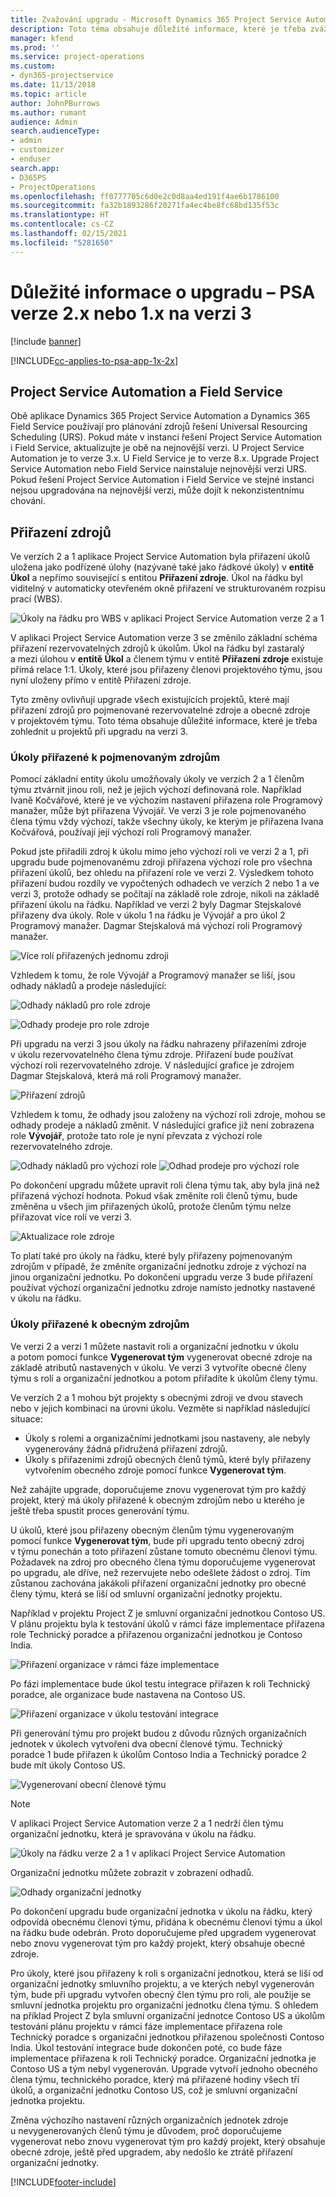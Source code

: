 ```yaml
---
title: Zvažování upgradu - Microsoft Dynamics 365 Project Service Automation verze 2.x nebo 1.x na verzi 3
description: Toto téma obsahuje důležité informace, které je třeba zvážit při upgradu aplikace Project Service Automation verze 2.x nebo 1.x na verzi 3.
manager: kfend
ms.prod: ''
ms.service: project-operations
ms.custom:
- dyn365-projectservice
ms.date: 11/13/2018
ms.topic: article
author: JohnPBurrows
ms.author: rumant
audience: Admin
search.audienceType:
- admin
- customizer
- enduser
search.app:
- D365PS
- ProjectOperations
ms.openlocfilehash: ff0777705c6d0e2c0d8aa4ed191f4ae6b1786100
ms.sourcegitcommit: fa32b1893286f20271fa4ec4be8fc68bd135f53c
ms.translationtype: HT
ms.contentlocale: cs-CZ
ms.lasthandoff: 02/15/2021
ms.locfileid: "5281650"
---
```

# <a name="upgrade-considerations---psa-version-2x-or-1x-to-version-3"></a>Důležité informace o upgradu – PSA verze 2.x nebo 1.x na verzi 3

[!include [banner](../includes/psa-now-project-operations.md)]

[!INCLUDE[cc-applies-to-psa-app-1x-2x](../includes/cc-applies-to-psa-app-1x-2x.md)]

## <a name="project-service-automation-and-field-service"></a>Project Service Automation a Field Service
Obě aplikace Dynamics 365 Project Service Automation a Dynamics 365 Field Service používají pro plánování zdrojů řešení Universal Resourcing Scheduling (URS). Pokud máte v instanci řešení Project Service Automation i Field Service, aktualizujte je obě na nejnovější verzi. U Project Service Automation je to verze 3.x. U Field Service je to verze 8.x. Upgrade Project Service Automation nebo Field Service nainstaluje nejnovější verzi URS. Pokud řešení Project Service Automation i Field Service ve stejné instanci nejsou upgradována na nejnovější verzi, může dojít k nekonzistentnímu chování.

## <a name="resource-assignments"></a>Přiřazení zdrojů
Ve verzích 2 a 1 aplikace Project Service Automation byla přiřazení úkolů uložena jako podřízené úlohy (nazývané také jako řádkové úkoly) v **entitě Úkol** a nepřímo související s entitou **Přiřazení zdroje**. Úkol na řádku byl viditelný v automaticky otevřeném okně přiřazení ve strukturovaném rozpisu prací (WBS).

![Úkoly na řádku pro WBS v aplikaci Project Service Automation verze 2 a 1](media/upgrade-line-task-01.png)

V aplikaci Project Service Automation verze 3 se změnilo základní schéma přiřazení rezervovatelných zdrojů k úkolům. Úkol na řádku byl zastaralý a mezi úlohou v **entitě Úkol** a členem týmu v entitě **Přiřazení zdroje** existuje přímá relace 1:1. Úkoly, které jsou přiřazeny členovi projektového týmu, jsou nyní uloženy přímo v entitě Přiřazení zdroje.  

Tyto změny ovlivňují upgrade všech existujících projektů, které mají přiřazení zdrojů pro pojmenované rezervovatelné zdroje a obecné zdroje v projektovém týmu. Toto téma obsahuje důležité informace, které je třeba zohlednit u projektů při upgradu na verzi 3. 

### <a name="tasks-assigned-to-named-resources"></a>Úkoly přiřazené k pojmenovaným zdrojům
Pomocí základní entity úkolu umožňovaly úkoly ve verzích 2 a 1 členům týmu ztvárnit jinou roli, než je jejich výchozí definovaná role. Například Ivaně Kočvářové, které je ve výchozím nastavení přiřazena role Programový manažer, může být přiřazena Vývojář. Ve verzi 3 je role pojmenovaného člena týmu vždy výchozí, takže všechny úkoly, ke kterým je přiřazena Ivana Kočvářová, používají její výchozí roli Programový manažer.

Pokud jste přiřadili zdroj k úkolu mimo jeho výchozí roli ve verzi 2 a 1, při upgradu bude pojmenovanému zdroji přiřazena výchozí role pro všechna přiřazení úkolů, bez ohledu na přiřazení role ve verzi 2. Výsledkem tohoto přiřazení budou rozdíly ve vypočtených odhadech ve verzích 2 nebo 1 a ve verzi 3, protože odhady se počítají na základě role zdroje, nikoli na základě přiřazení úkolu na řádku. Například ve verzi 2 byly Dagmar Stejskalové přiřazeny dva úkoly. Role v úkolu 1 na řádku je Vývojář a pro úkol 2 Programový manažer. Dagmar Stejskalová má výchozí roli Programový manažer.

![Více rolí přiřazených jednomu zdroji](media/upgrade-multiple-roles-02.png)

Vzhledem k tomu, že role Vývojář a Programový manažer se liší, jsou odhady nákladů a prodeje následující:

![Odhady nákladů pro role zdroje](media/upggrade-cost-estimates-03.png)

![Odhady prodeje pro role zdroje](media/upgrade-sales-estimates-04.png)

Při upgradu na verzi 3 jsou úkoly na řádku nahrazeny přiřazeními zdroje v úkolu rezervovatelného člena týmu zdroje. Přiřazení bude používat výchozí roli rezervovatelného zdroje. V následující grafice je zdrojem Dagmar Stejskalová, která má roli Programový manažer.

![Přiřazení zdrojů](media/resource-assignment-v2-05.png)

Vzhledem k tomu, že odhady jsou založeny na výchozí roli zdroje, mohou se odhady prodeje a nákladů změnit. V následující grafice již není zobrazena role **Vývojář**, protože tato role je nyní převzata z výchozí role rezervovatelného zdroje.

![Odhady nákladů pro výchozí role](media/resource-assignment-cost-estimate-06.png)
![Odhad prodeje pro výchozí role](media/resource-assignment-sales-estimate-07.png)

Po dokončení upgradu můžete upravit roli člena týmu tak, aby byla jiná než přiřazená výchozí hodnota. Pokud však změníte roli členů týmu, bude změněna u všech jim přiřazených úkolů, protože členům týmu nelze přiřazovat více rolí ve verzi 3.

![Aktualizace role zdroje](media/resource-role-assignment-08.png)

To platí také pro úkoly na řádku, které byly přiřazeny pojmenovaným zdrojům v případě, že změníte organizační jednotku zdroje z výchozí na jinou organizační jednotku. Po dokončení upgradu verze 3 bude přiřazení používat výchozí organizační jednotku zdroje namísto jednotky nastavené v úkolu na řádku.

### <a name="tasks-assigned-to-generic-resources"></a>Úkoly přiřazené k obecným zdrojům
Ve verzi 2 a verzi 1 můžete nastavit roli a organizační jednotku v úkolu a potom pomocí funkce **Vygenerovat tým** vygenerovat obecné zdroje na základě atributů nastavených v úkolu. Ve verzi 3 vytvoříte obecné členy týmu s rolí a organizační jednotkou a potom přiřadíte k úkolům členy týmu.

Ve verzích 2 a 1 mohou být projekty s obecnými zdroji ve dvou stavech nebo v jejich kombinaci na úrovni úkolu. Vezměte si například následující situace:

- Úkoly s rolemi a organizačními jednotkami jsou nastaveny, ale nebyly vygenerovány žádná přidružená přiřazení zdrojů.
- Úkoly s přiřazeními zdrojů obecných členů týmů, které byly přiřazeny vytvořením obecného zdroje pomocí funkce **Vygenerovat tým**.

Než zahájíte upgrade, doporučujeme znovu vygenerovat tým pro každý projekt, který má úkoly přiřazené k obecným zdrojům nebo u kterého je ještě třeba spustit proces generování týmu.

U úkolů, které jsou přiřazeny obecným členům týmu vygenerovaným pomocí funkce **Vygenerovat tým**, bude při upgradu tento obecný zdroj v týmu ponechán a toto přiřazení zůstane tomuto obecnému členovi týmu. Požadavek na zdroj pro obecného člena týmu doporučujeme vygenerovat po upgradu, ale dříve, než rezervujete nebo odešlete žádost o zdroj. Tím zůstanou zachována jakákoli přiřazení organizační jednotky pro obecné členy týmu, která se liší od smluvní organizační jednotky projektu.

Například v projektu Project Z je smluvní organizační jednotkou Contoso US. V plánu projektu byla k testování úkolů v rámci fáze implementace přiřazena role Technický poradce a přiřazenou organizační jednotkou je Contoso India.

![Přiřazení organizace v rámci fáze implementace](media/org-unit-assignment-09.png)

Po fázi implementace bude úkol testu integrace přiřazen k roli Technický poradce, ale organizace bude nastavena na Contoso US.  

![Přiřazení organizace v úkolu testování integrace](media/org-unit-generate-team-10.png)

Při generování týmu pro projekt budou z důvodu různých organizačních jednotek v úkolech vytvořeni dva obecní členové týmu. Technický poradce 1 bude přiřazen k úkolům Contoso India a Technický poradce 2 bude mít úkoly Contoso US.  

![Vygenerovaní obecní členové týmu](media/org-unit-assignments-multiple-resources-11.png)

> [!NOTE]
> V aplikaci Project Service Automation verze 2 a 1 nedrží člen týmu organizační jednotku, která je spravována v úkolu na řádku.

![Úkoly na řádku verze 2 a 1 v aplikaci Project Service Automation](media/line-tasks-12.png)

Organizační jednotku můžete zobrazit v zobrazení odhadů. 

![Odhady organizační jednotky](media/org-unit-estimates-view-13.png)
 
Po dokončení upgradu bude organizační jednotka v úkolu na řádku, který odpovídá obecnému členovi týmu, přidána k obecnému členovi týmu a úkol na řádku bude odebrán. Proto doporučujeme před upgradem vygenerovat nebo znovu vygenerovat tým pro každý projekt, který obsahuje obecné zdroje.

Pro úkoly, které jsou přiřazeny k roli s organizační jednotkou, která se liší od organizační jednotky smluvního projektu, a ve kterých nebyl vygenerován tým, bude při upgradu vytvořen obecný člen týmu pro roli, ale použije se smluvní jednotka projektu pro organizační jednotku člena týmu. S ohledem na příklad Project Z byla smluvní organizační jednotce Contoso US a úkolům testování plánu projektu v rámci fáze implementace přiřazena role Technický poradce s organizační jednotkou přiřazenou společnosti Contoso India. Úkol testování integrace bude dokončen poté, co bude fáze implementace přiřazena k roli Technický poradce. Organizační jednotka je Contoso US a tým nebyl vygenerován. Upgrade vytvoří jednoho obecného člena týmu, technického poradce, který má přiřazené hodiny všech tří úkolů, a organizační jednotku Contoso US, což je smluvní organizační jednotka projektu.   
 
Změna výchozího nastavení různých organizačních jednotek zdroje u nevygenerovaných členů týmu je důvodem, proč doporučujeme vygenerovat nebo znovu vygenerovat tým pro každý projekt, který obsahuje obecné zdroje, ještě před upgradem, aby nedošlo ke ztrátě přiřazení organizační jednotky.



[!INCLUDE[footer-include](../includes/footer-banner.md)]